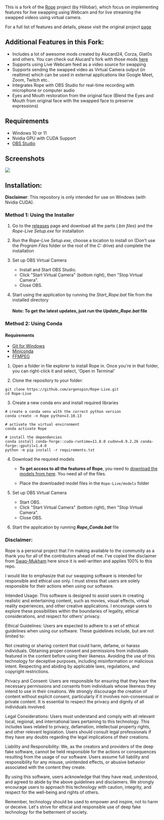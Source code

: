 
This is a fork of the [Rope](https://github.com/Hillobar/Rope/) project (by Hillobar), which focus on implementing features for live swapping using Webcam and for live streaming the swapped videos using virtual camera.

For a full list of features and details, please visit the original project [page](https://github.com/Hillobar/Rope/)

## Additional Features in this Fork: ##

* Includes a lot of awesome mods created by Alucard24, Corza, Glat0s and others. You can check out Alucard's fork with those mods [here](https://github.com/Alucard24/Rope/)
* Supports using Live Webcam feed as a video source for swapping
* Supports sending the swapped video as Virtual Camera output (in realtime) which can be used in external applications like Google Meet, Zoom, Twitch etc..
* Integrates Rope with OBS Studio for real-time recording with microphone or computer audio
* Eyes and Mouth restoration from the original face (Blend the Eyes and Mouth from original face with the swapped face to preserve expressions)

## Requirements
  * Windows 10 or 11
  * Nvidia GPU with CUDA Support
  * [OBS Studio](https://obsproject.com/)

## Screenshots

![](https://i.ibb.co/fCLSjt0/Screenshot-609.png)

## Installation:

**Disclaimer**:
This repository is only intended for use on Windows (with Nvidia CUDA).

### Method 1: Using the Installer

1. Go to the [releases](https://github.com/argenspin/Rope-Live/releases/tag/1.0.0) page and download all the parts (_.bin files_) and the _Rope-Live Setup.exe_ for installation
2. Run the _Rope-Live Setup.exe_, choose a location to install on (Don't use the _Program Files_ folder or the root of the _C:_ drive) and complete the installation
3. Set up OBS Virtual Camera
   - Install and Start OBS Studio.
   - Click "Start Virtual Camera" (bottom right), then "Stop Virtual Camera".
   - Close OBS.
4. Start using the application by running the _Start_Rope.bat_ file from the installed directory

   #### Note: To get the latest updates, just run the _Update_Rope.bat_ file

### Method 2: Using Conda

#### Requirements
  * [Git for Windows](https://git-scm.com/download/win)
  * [Miniconda](https://docs.anaconda.com/miniconda/)
  * [FFMPEG](https://www.ffmpeg.org/download.html)


1. Open a folder in file explorer to install Rope in. Once you're in that folder, you can right-click it and select, 'Open in Terminal'

2. Clone the repository to your folder:

```
git clone https://github.com/argenspin/Rope-Live.git
cd Rope-Live
```

3. Create a new conda env and install required libraries

```
# create a conda venv with the correct python version
conda create -n Rope python=3.10.13

# activate the virtual environment
conda activate Rope

# install the dependencies
conda install conda-forge::cuda-runtime=11.8.0 cudnn=8.9.2.26 conda-forge::gputil=1.4.0
python -m pip install -r requirements.txt
```





4. Download the required models
  
   - **To get access to all the features of Rope**, you need to [download the models from here](https://github.com/argenspin/rope-assets/releases/tag/1.0.0). You need all of the files.
  
   - Place the downloaded model files in the `Rope-Live/models` folder

5. Set up OBS Virtual Camera
   - Start OBS.
   - Click "Start Virtual Camera" (bottom right), then "Stop Virtual Camera".
   - Close OBS.

7. Start the application by running ***Rope_Conda.bat*** file
  
### Disclaimer: ###
Rope is a personal project that I'm making available to the community as a thank you for all of the contributors ahead of me.
I've copied the disclaimer from [Swap-Mukham](https://github.com/harisreedhar/Swap-Mukham) here since it is well-written and applies 100% to this repo.
 
I would like to emphasize that our swapping software is intended for responsible and ethical use only. I must stress that users are solely responsible for their actions when using our software.

Intended Usage: This software is designed to assist users in creating realistic and entertaining content, such as movies, visual effects, virtual reality experiences, and other creative applications. I encourage users to explore these possibilities within the boundaries of legality, ethical considerations, and respect for others' privacy.

Ethical Guidelines: Users are expected to adhere to a set of ethical guidelines when using our software. These guidelines include, but are not limited to:

Not creating or sharing content that could harm, defame, or harass individuals. Obtaining proper consent and permissions from individuals featured in the content before using their likeness. Avoiding the use of this technology for deceptive purposes, including misinformation or malicious intent. Respecting and abiding by applicable laws, regulations, and copyright restrictions.

Privacy and Consent: Users are responsible for ensuring that they have the necessary permissions and consents from individuals whose likeness they intend to use in their creations. We strongly discourage the creation of content without explicit consent, particularly if it involves non-consensual or private content. It is essential to respect the privacy and dignity of all individuals involved.

Legal Considerations: Users must understand and comply with all relevant local, regional, and international laws pertaining to this technology. This includes laws related to privacy, defamation, intellectual property rights, and other relevant legislation. Users should consult legal professionals if they have any doubts regarding the legal implications of their creations.

Liability and Responsibility: We, as the creators and providers of the deep fake software, cannot be held responsible for the actions or consequences resulting from the usage of our software. Users assume full liability and responsibility for any misuse, unintended effects, or abusive behavior associated with the content they create.

By using this software, users acknowledge that they have read, understood, and agreed to abide by the above guidelines and disclaimers. We strongly encourage users to approach this technology with caution, integrity, and respect for the well-being and rights of others.

Remember, technology should be used to empower and inspire, not to harm or deceive. Let's strive for ethical and responsible use of deep fake technology for the betterment of society.





  
